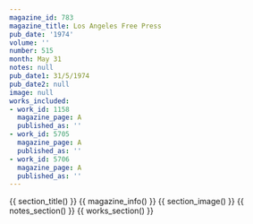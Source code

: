 ```yaml
---
magazine_id: 783
magazine_title: Los Angeles Free Press
pub_date: '1974'
volume: ''
number: 515
month: May 31
notes: null
pub_date1: 31/5/1974
pub_date2: null
image: null
works_included:
- work_id: 1158
  magazine_page: A
  published_as: ''
- work_id: 5705
  magazine_page: A
  published_as: ''
- work_id: 5706
  magazine_page: A
  published_as: ''
---
```


{{ section_title() }}
{{ magazine_info() }}
{{ section_image() }}
{{ notes_section() }}
{{ works_section() }}
